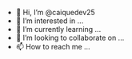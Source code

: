 - 👋 Hi, I’m @caiquedev25
- 👀 I’m interested in ...
- 🌱 I’m currently learning ...
- 💞️ I’m looking to collaborate on ...
- 📫 How to reach me ...

<!---
caiquedev25/caiquedev25 is a ✨ special ✨ repository because its `README.md` (this file) appears on your GitHub profile.	https://img.shields.io/badge/Python-3776AB?style=for-the-badge&logo=python&logoColor=white


https://img.shields.io/badge/Python-3776AB?style=for-the-badge&logo=python&logoColor=white
